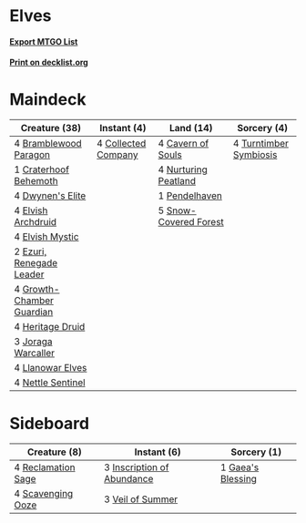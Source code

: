 # Elves

#### [Export MTGO List](../collection/Elves/Elves.txt)
#### [Print on decklist.org](http://decklist.org/?deckmain=4%09Bramblewood%20Paragon%0A4%09Cavern%20of%20Souls%0A4%09Collected%20Company%0A1%09Craterhoof%20Behemoth%0A4%09Dwynen's%20Elite%0A4%09Elvish%20Archdruid%0A4%09Elvish%20Mystic%0A2%09Ezuri,%20Renegade%20Leader%0A4%09Growth-Chamber%20Guardian%0A4%09Heritage%20Druid%0A3%09Joraga%20Warcaller%0A4%09Llanowar%20Elves%0A4%09Nettle%20Sentinel%0A4%09Nurturing%20Peatland%0A1%09Pendelhaven%0A5%09Snow-Covered%20Forest%0A4%09Turntimber%20Symbiosis&deckside=1%09Gaea's%20Blessing%0A3%09Inscription%20of%20Abundance%0A4%09Reclamation%20Sage%0A4%09Scavenging%20Ooze%0A3%09Veil%20of%20Summer)
# Maindeck

|                                           Creature (38)                                            |                                         Instant (4)                                          |                                           Land (14)                                            |                                           Sorcery (4)                                           |
|----------------------------------------------------------------------------------------------------|----------------------------------------------------------------------------------------------|------------------------------------------------------------------------------------------------|-------------------------------------------------------------------------------------------------|
|4 [Bramblewood Paragon](http://gatherer.wizards.com/Pages/Card/Details.aspx?multiverseid=153139)    |4 [Collected Company](http://gatherer.wizards.com/Pages/Card/Details.aspx?multiverseid=394519)|4 [Cavern of Souls](http://gatherer.wizards.com/Pages/Card/Details.aspx?multiverseid=278058)    |4 [Turntimber Symbiosis](http://gatherer.wizards.com/Pages/Card/Details.aspx?multiverseid=491864)|
|1 [Craterhoof Behemoth](http://gatherer.wizards.com/Pages/Card/Details.aspx?multiverseid=240027)    |                                                                                              |4 [Nurturing Peatland](http://gatherer.wizards.com/Pages/Card/Details.aspx?multiverseid=464192) |                                                                                                 |
|4 [Dwynen's Elite](http://gatherer.wizards.com/Pages/Card/Details.aspx?multiverseid=442739)         |                                                                                              |1 [Pendelhaven](http://gatherer.wizards.com/Pages/Card/Details.aspx?multiverseid=442233)        |                                                                                                 |
|4 [Elvish Archdruid](http://gatherer.wizards.com/Pages/Card/Details.aspx?multiverseid=389498)       |                                                                                              |5 [Snow-Covered Forest](http://gatherer.wizards.com/Pages/Card/Details.aspx?multiverseid=121192)|                                                                                                 |
|4 [Elvish Mystic](http://gatherer.wizards.com/Pages/Card/Details.aspx?multiverseid=389499)          |                                                                                              |                                                                                                |                                                                                                 |
|2 [Ezuri, Renegade Leader](http://gatherer.wizards.com/Pages/Card/Details.aspx?multiverseid=389511) |                                                                                              |                                                                                                |                                                                                                 |
|4 [Growth-Chamber Guardian](http://gatherer.wizards.com/Pages/Card/Details.aspx?multiverseid=457272)|                                                                                              |                                                                                                |                                                                                                 |
|4 [Heritage Druid](http://gatherer.wizards.com/Pages/Card/Details.aspx?multiverseid=413713)         |                                                                                              |                                                                                                |                                                                                                 |
|3 [Joraga Warcaller](http://gatherer.wizards.com/Pages/Card/Details.aspx?multiverseid=389569)       |                                                                                              |                                                                                                |                                                                                                 |
|4 [Llanowar Elves](http://gatherer.wizards.com/Pages/Card/Details.aspx?multiverseid=129626)         |                                                                                              |                                                                                                |                                                                                                 |
|4 [Nettle Sentinel](http://gatherer.wizards.com/Pages/Card/Details.aspx?multiverseid=442171)        |                                                                                              |                                                                                                |                                                                                                 |


# Sideboard

|                                        Creature (8)                                         |                                             Instant (6)                                             |                                        Sorcery (1)                                         |
|---------------------------------------------------------------------------------------------|-----------------------------------------------------------------------------------------------------|--------------------------------------------------------------------------------------------|
|4 [Reclamation Sage](http://gatherer.wizards.com/Pages/Card/Details.aspx?multiverseid=389651)|3 [Inscription of Abundance](http://gatherer.wizards.com/Pages/Card/Details.aspx?multiverseid=491832)|1 [Gaea's Blessing](http://gatherer.wizards.com/Pages/Card/Details.aspx?multiverseid=417433)|
|4 [Scavenging Ooze](http://gatherer.wizards.com/Pages/Card/Details.aspx?multiverseid=420783) |3 [Veil of Summer](http://gatherer.wizards.com/Pages/Card/Details.aspx?multiverseid=466952)          |                                                                                            |

